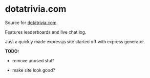 # dotatrivia.com

Source for [dotatrivia.com](http://dotatrivia.com).

Features leaderboards and live chat log.

Just a quickly made expressjs site started off with express generator.

**TODO:**

* remove unused stuff

* make site look good?
